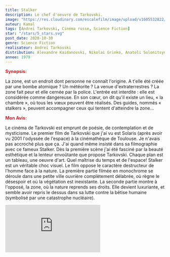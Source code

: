 ```yaml
---
title: Stalker
description: Le chef d'oeuvre de Tarkovski.
image: "https://res.cloudinary.com/escalefilm/image/upload/v1605532822/stalker_tu6sur.jpg"
auteur: Kamal
tags: [Andreï Tarkovski, Cinéma russe, Science Fiction]
star: "/stars/5_stars.svg"
post_date: 2020-10-30
genre: Science Fiction
realisateur: Andreï Tarkovski
distribution: Alexandre Kaidanovski, Nikolai Grinko, Anatoli Solonitsyne
annee: 1979
---
```

<span style="color:#db161c">**Synopsis:**</span>

La zone, est un endroit dont personne ne connaît l'origine. A t'elle été créée par une bombe atomique ? Un météorite ? La venue d'extraterrestres ? La zone fait peur et elle cernée par la police. L'entrée est interdite : elle est considérée comme dangereuse. En son cœur, on dit qu'il existe un lieu, « la chambre », où tous les vœux peuvent être réalisés. Des guides, nommés « stalkers », peuvent accompagner ceux qui tentent d'atteindre la zone...

<span style="color:#db161c">**Mon Avis:**</span>

Le cinéma de Tarkovski est emprunt de poésie, de contemplation et de mysticisme.
Le premier film de Tarkovski que j'ai vu est Solaris (après avoir vu 2001 l'odyssée de l'espace) à la cinémathèque de Toulouse. Je n'avais pas accroché plus que ça. J'ai quand même insisté dans sa filmographie avec ce fameux Stalker. Dès la première scène j'ai été fasciné par la beauté esthétique et la lenteur envoûtante que propose Tarkovski. Chaque plan est un tableau, une oeuvre d'art.
Quel maîtrise du temps et de l'espace! Stalker est un véritable choc visuel.
Le film oppose le caractère destructeur de l'homme face à la nature. La première partie filmée en monochrome se déroule dans une petite ville ouvrière complètement délabrée, où règne le désespoir et où la végétation est inexistante. La seconde partie montre à l'opposé, la zone, où la nature reprends ses droits. Elle devient luxuriante, et semble avoir repris le dessus dans sa lutte contre la bêtise humaine (symbolisé par une catastrophe nucléaire).

<div>
    <iframe src="https://www.youtube.com/embed/fHonnImzgY0" frameborder="0" allow="accelerometer; autoplay; clipboard-write; encrypted-media; gyroscope; picture-in-picture" allowfullscreen></iframe>
</div>